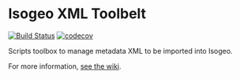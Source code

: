# Isogeo XML Toolbelt

[![Build Status](https://travis-ci.org/isogeo/isogeo-xml-toolbelt.svg?branch=master)](https://travis-ci.org/isogeo/isogeo-xml-toolbelt) [![codecov](https://codecov.io/gh/isogeo/isogeo-xml-toolbelt/branch/master/graph/badge.svg)](https://codecov.io/gh/isogeo/isogeo-xml-toolbelt)

Scripts toolbox to manage metadata XML to be imported into Isogeo.

For more information, [see the wiki](https://github.com/isogeo/isogeo-xml-toolbelt/wiki).
